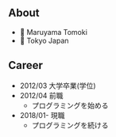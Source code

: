 ## About

* 📛 Maruyama Tomoki
* 📍 Tokyo Japan

## Career

* 2012/03 大学卒業(学位)
* 2012/04 前職
  - プログラミングを始める
* 2018/01- 現職
  - プログラミングを続ける
